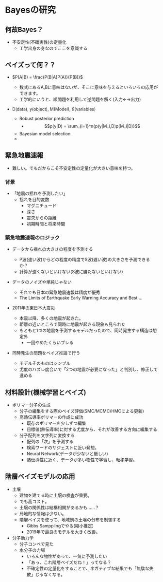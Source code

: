 # Bayesの研究
## 何故Bayes？
- 不安定性(不確実性)の定量化
  - 工学出身の身なのでここを意識する

## ベイズって何？？

- $P(A|B) = \frac{P(B|A)P(A)}{P(B)}$
  - 数式にあるA,Bに意味はないが、そこに意味を与えるといろいろの応用ができます。
  - 工学的にいうと、順問題を利用して逆問題を解く(入力←→出力)

- D(data), y(object), M(Model), $\theta$(variables)
  - Robust posterior prediction
    - $$p(y|D) = \sum_{i=1}^n{p(y|M_i,D)p(M_i|D)}$$
  - Bayesian model selection
  - 
## 緊急地震速報
- 難しい。でもだからこそ不安定性の定量化が大きい意味を持つ。

### 背景
- 「地震の揺れを予測したい」
  - 揺れを目的変数
    - マグニチュード
    - 深さ
    - 震央からの距離
    - 初期時間と将来時間
### 緊急地震速報のロジック
- データから揺れの大きさの程度を予測する
  - P波(速い波)からどの程度の精度でS波(遅い波)の大きさを予測できるか？
  - 計算が速くないといけない(S波に勝たないといけない)

- データのノイズや単純じゃない
  - それでも日本の緊急地震速報は精度が優秀
  - The Limits of Earthquake Early Warning Accuracy and Best ...

- 2011年の東日本大震災
  - 本震以降、多くの地震が起きた。
  - 距離の近いところで同時に地震が起きる現象も見られた
  - もともと1つの地震を予測するモデルだったので、同時発生する構造は想定外
    - 一回やめたくらいブレる

- 同時発生の問題をベイズ推論で行う
  - モデルそのものはシンプル
  - 尤度のハズレ度合いで「2つの地震が必要になった」と判別し、修正して進める

## 材料設計(機械学習とベイズ)
- ポリマー分子の生成
  - 分子の編集をする際のベイズ評価(SMC/MCMC/HMCによる更新)
  - 高熱伝導率ポリマーの作成に成功
    - 既存のポリマーを少しずつ編集
    - 目標値(熱伝導率)に対する尤度から、それが改善する方向に編集する
  - 分子配列を文字列に変換する
    - 配列の「次」を予測する
    - 検索ワードのサジェストに近い発想。
    - Neural Network(データが少ないと厳しい)
    - 熱伝導性に近く、データが多い物性で学習し、転移学習。

## 階層ベイズモデルの応用
- 土壌
  - 建物を建てる時に土壌の検査が重要。
  - でも高コスト。
  - 土壌の関係性は結構相関があるかも……？
  - 局地的な情報は少ない。
  - 階層ベイズを使って、地域別の土壌の分布を制御する
    - Gibbs Sampplingでやる(縮小推定)
    - 2019年で最良のモデルを大きく改善。
- 分子動力学
  - 分子コンペで見た
  - 水分子の力場
    - いろんな物性があって、一気に予測したい
    - 「あっ、これ階層ベイズだね！」ってなる？
    - 不確定性の定量化をすることで、ネガティブな結果でも「無駄な失敗」じゃなくなる。